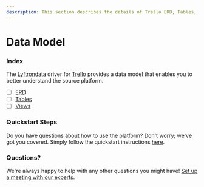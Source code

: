 ```yaml
---
description: This section describes the details of Trello ERD, Tables, and Views.
---
```


# Data Model

### Index

The  [Lyftrondata](https://www.lyftrondata.com/) driver for [Trello](https://www.lyftrondata.com/integration/business-analytics/trello/) provides a data model that enables you to better understand the source platform.

* [ ] [ERD](erd.md)
* [ ] [Tables](tables.md)
* [ ] [Views](views.md)

### Quickstart Steps

Do you have questions about how to use the platform? Don't worry; we've got you covered. Simply follow the quickstart instructions [here](../README.md).


### Questions? <a href="#questions" id="questions"></a>

We're always happy to help with any other questions you might have! [Set up a meeting with our experts](https://www.lyftrondata.com/book-a-meeting/).

